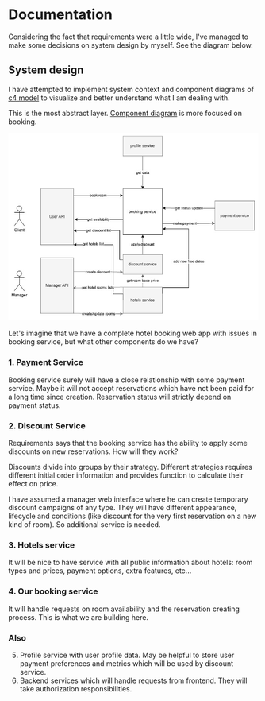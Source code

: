 # Documentation

Considering the fact that requirements were a little wide, I've managed to make some decisions on system design by myself. See the diagram below.

## System design

I have attempted to implement system context and component diagrams of [c4 model](https://c4model.com/) to visualize and better understand what I am dealing with.

This is the most abstract layer. [Component diagram](component.md) is more focused on booking.

![system context diagram](system-context-diagram.jpg)

Let's imagine that we have a complete hotel booking web app with issues in booking service, but what other components do we have?

### 1. Payment Service
Booking service surely will have a close relationship with some payment service. Maybe it will not accept reservations which have not been paid for a long time since creation. Reservation status will strictly depend on payment status.

### 2. Discount Service
Requirements says that the booking service has the ability to apply some discounts on new reservations. How will they work?

Discounts divide into groups by their strategy. Different strategies requires different initial order information and provides function to calculate their effect on price.

I have assumed a manager web interface where he can create temporary discount campaigns of any type. They will have different appearance, lifecycle and conditions (like discount for the very first reservation on a new kind of room). So additional service is needed.

### 3. Hotels service
It will be nice to have service with all public information about hotels: room types and prices, payment options, extra features, etc...

### 4. Our booking service
It will handle requests on room availability and the reservation creating process. This is what we are building here.

### Also
5. Profile service with user profile data. May be helpful to store user payment preferences and metrics which will be used by discount service.
6. Backend services which will handle requests from frontend. They will take authorization responsibilities.




